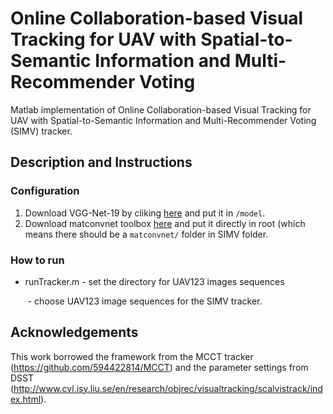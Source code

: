 # Online Collaboration-based Visual Tracking for UAV with Spatial-to-Semantic Information and Multi-Recommender Voting 
Matlab implementation of Online Collaboration-based Visual Tracking for UAV with
Spatial-to-Semantic Information and Multi-Recommender Voting (SIMV) tracker.

## Description and Instructions

### Configuration

1. Download VGG-Net-19 by cliking [here](http://www.vlfeat.org/matconvnet/models/imagenet-vgg-verydeep-19.mat) and put it in `/model`.
2. Download matconvnet toolbox [here](http://www.vlfeat.org/matconvnet/download/matconvnet-1.0-beta25.tar.gz) and put it directly in root (which means there should be a `matconvnet/` folder in SIMV folder.

### How to run

* runTracker.m  -  set the directory for UAV123 images sequences 

  ​                          -  choose UAV123 image sequences for the SIMV tracker.

## Acknowledgements

 This work borrowed the framework from the MCCT tracker (https://github.com/594422814/MCCT) and the parameter settings from DSST (http://www.cvl.isy.liu.se/en/research/objrec/visualtracking/scalvistrack/index.html).



